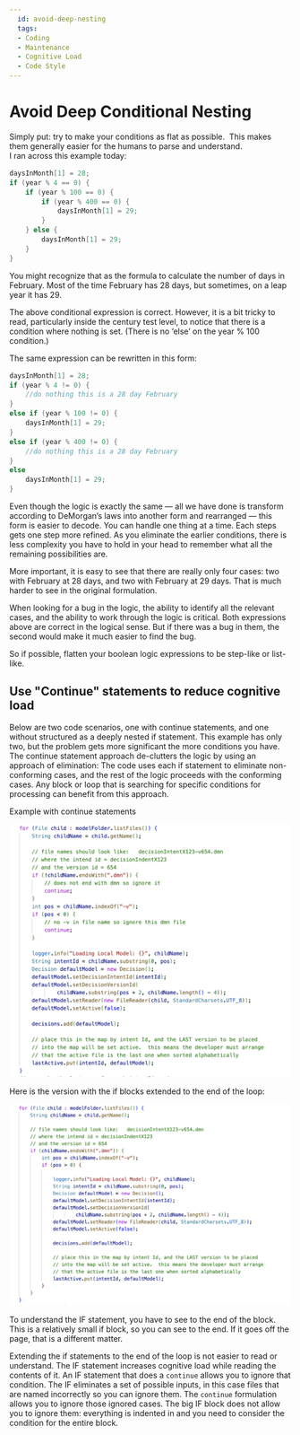 ```yaml
---
  id: avoid-deep-nesting
  tags:
  - Coding
  - Maintenance
  - Cognitive Load
  - Code Style
---
```

#  Avoid Deep Conditional Nesting

Simply put: try to make your conditions as flat as possible.  This makes them generally easier for the humans to parse and understand.
   
I ran across this example today:

```java
daysInMonth[1] = 28;
if (year % 4 == 0) {
    if (year % 100 == 0) {
        if (year % 400 == 0) {
            daysInMonth[1] = 29;
        }
    } else {
        daysInMonth[1] = 29;
    }
}

```


You might recognize that as the formula to calculate the number of days in February. Most of the time February has 28 days, but sometimes, on a leap year it has 29.  

The above conditional expression is correct. However, it is a bit tricky to read, particularly inside the century test level, to notice that there is a condition where nothing is set. (There is no ‘else’ on the year % 100 condition.)  

The same expression can be rewritten in this form:

```java
daysInMonth[1] = 28;
if (year % 4 != 0) {
    //do nothing this is a 28 day February
}
else if (year % 100 != 0) {
    daysInMonth[1] = 29;
}
else if (year % 400 != 0) {
    //do nothing this is a 28 day February
}
else
    daysInMonth[1] = 29;
}

```


Even though the logic is exactly the same — all we have done is transform according to DeMorgan’s laws into another form and rearranged — this form is easier to decode. You can handle one thing at a time. Each steps gets one step more refined. As you eliminate the earlier conditions, there is less complexity you have to hold in your head to remember what all the remaining possibilities are.  

More important, it is easy to see that there are really only four cases: two with February at 28 days, and two with February at 29 days. That is much harder to see in the original formulation.  

When looking for a bug in the logic, the ability to identify all the relevant cases, and the ability to work through the logic is critical. Both expressions above are correct in the logical sense. But if there was a bug in them, the second would make it much easier to find the bug.  

So if possible, flatten your boolean logic expressions to be step-like or list-like.

## Use "Continue" statements to reduce cognitive load


Below are two code scenarios, one with continue statements, and one without structured as a deeply nested if statement.   This example has only two, but the problem gets more significant the more conditions you have.  The continue statement approach de-clutters the logic by using an approach of elimination:  The code uses each if statement to eliminate non-conforming cases, and the rest of the logic proceeds with the conforming cases.  Any block or loop that is searching for specific conditions for processing can benefit from this approach.

Example with continue statements

![](avoid-deep-nesting-img1.png)

Here is the version with the if blocks extended to the end of the loop:

![](avoid-deep-nesting-img2.png)

To understand the IF statement, you have to see to the end of the block.  This is a relatively small if block, so you can see to the end.  If it goes off the page, that is a different matter.


Extending the if statements to the end of the loop is not easier to read or understand.   The IF statement increases cognitive load while reading the contents of it.  An IF statement that does a `continue` allows you to ignore that condition.  The IF eliminates a set of possible inputs, in this case files that are named incorrectly so you can ignore them.  The `continue` formulation allows you to ignore those ignored cases.   The big IF block does not allow you to ignore them:  everything is indented in and you need to consider the condition for the entire block.

